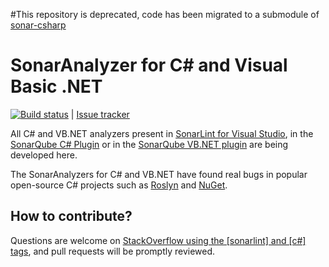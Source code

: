 #This repository is deprecated, code has been migrated to a submodule of [sonar-csharp](https://github.com/SonarSource/sonar-csharp/tree/master/sonaranalyzer-dotnet)

# SonarAnalyzer for C# and Visual Basic .NET

[![Build status](https://ci.appveyor.com/api/projects/status/7k0q64nckn92t87g/branch/master?svg=true)](https://ci.appveyor.com/project/SonarSource/sonarlint-vs/branch/master) | [Issue tracker](https://jira.sonarsource.com/browse/SLVS)

All C# and VB.NET analyzers present in [SonarLint for Visual Studio](http://vs.sonarlint.org), in the [SonarQube C# Plugin](http://redirect.sonarsource.com/plugins/csharp.html) or in the [SonarQube VB.NET plugin](http://redirect.sonarsource.com/plugins/vbnet.html) are being developed here.

The SonarAnalyzers for C# and VB.NET have found real bugs in popular open-source C# projects such as [Roslyn](https://github.com/dotnet/roslyn/pull/2237/files) and [NuGet](https://github.com/NuGet/NuGet3/pull/41/files).

## How to contribute?

Questions are welcome on [StackOverflow using the [sonarlint] and [c#] tags](http://stackoverflow.com/questions/ask?tags=sonarlint+c%23), and pull requests will be promptly reviewed.
